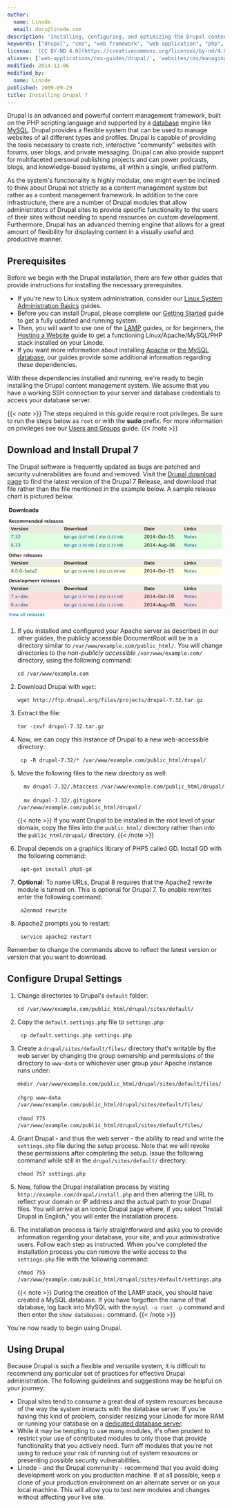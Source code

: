 ```yaml
---
author:
  name: Linode
  email: docs@linode.com
description: 'Installing, configuring, and optimizing the Drupal content management framework on your Linode.'
keywords: ["drupal", "cms", "web framework", "web application", "php", "content management system", "content management framwork"]
license: '[CC BY-ND 4.0](https://creativecommons.org/licenses/by-nd/4.0)'
aliases: ['web-applications/cms-guides/drupal/', 'websites/cms/managing-web-content-with-drupal-7/']
modified: 2014-11-06
modified_by:
  name: Linode
published: 2009-09-29
title: Installing Drupal 7
---
```


Drupal is an advanced and powerful content management framework, built on the PHP scripting language and supported by a [database](/docs/databases/) engine like [MySQL](/docs/databases/mysql/). Drupal provides a flexible system that can be used to manage websites of all different types and profiles. Drupal is capable of providing the tools necessary to create rich, interactive "community" websites with forums, user blogs, and private messaging. Drupal can also provide support for multifaceted personal publishing projects and can power podcasts, blogs, and knowledge-based systems, all within a single, unified platform.

As the system's functionality is highly modular, one might even be inclined to think about Drupal not strictly as a content management system but rather as a content management framework. In addition to the core infrastructure, there are a number of Drupal modules that allow administrators of Drupal sites to provide specific functionality to the users of their sites without needing to spend resources on custom development. Furthermore, Drupal has an advanced theming engine that allows for a great amount of flexibility for displaying content in a visually useful and productive manner.

## Prerequisites

Before we begin with the Drupal installation, there are few other guides that provide instructions for installing the necessary prerequisites.

- If you're new to Linux system administration, consider our [Linux System Administration Basics](/docs/tools-reference/linux-system-administration-basics/) guides.
- Before you can install Drupal, please complete our [Getting Started](/docs/getting-started/) guide to get a fully updated and running system.
- Then, you will want to use one of the [LAMP](/docs/web-servers/lamp/) guides, or for beginners, the [Hosting a Website](/docs/websites/hosting-a-website/) guide to get a functioning Linux/Apache/MySQL/PHP stack installed on your Linode.
- If you want more information about installing [Apache](/docs/web-servers/apache/) or [the MySQL database](/docs/databases/mysql/), our guides provide some additional information regarding these dependencies.

With these dependencies installed and running, we're ready to begin installing the Drupal content management system. We assume that you have a working SSH connection to your server and database credentials to access your database server.

{{< note >}}
The steps required in this guide require root privileges. Be sure to run the steps below as ``root`` or with the **sudo** prefix. For more information on privileges see our [Users and Groups](/docs/tools-reference/linux-users-and-groups/) guide.
{{< /note >}}

## Download and Install Drupal 7

The Drupal software is frequently updated as bugs are patched and security vulnerabilities are found and removed. Visit the [Drupal download page](http://drupal.org/project/drupal) to find the latest version of the Drupal 7 Release, and download that file rather than the file mentioned in the example below. A sample release chart is pictured below.

[![Drupal Download Chart.](drupal-download-7.png)](drupal-download-7.png)

1.  If you installed and configured your Apache server as described in our other guides, the publicly accessible DocumentRoot will be in a directory similar to `/var/www/example.com/public_html/`. You will change directories to the *non-publicly accessible* `/var/www/example.com/` directory, using the following command:

        cd /var/www/example.com

2.  Download Drupal with `wget`:

        wget http://ftp.drupal.org/files/projects/drupal-7.32.tar.gz

3.  Extract the file:

        tar -zxvf drupal-7.32.tar.gz

4.  Now, we can copy this instance of Drupal to a new web-accessible directory:

         cp -R drupal-7.32/* /var/www/example.com/public_html/drupal/

5. Move the following files to the new directory as well:


         mv drupal-7.32/.htaccess /var/www/example.com/public_html/drupal/

         mv drupal-7.32/.gitignore /var/www/example.com/public_html/drupal/


     {{< note >}}
If you want Drupal to be installed in the root level of your domain, copy the files into the `public_html/` directory rather than into the `public_html/drupal/` directory.
{{< /note >}}

6. Drupal depends on a graphics library of PHP5 called GD. Install GD with the following command:

        apt-get install php5-gd

7. **Optional:** To name URLs, Drupal 8 requires that the Apache2 rewrite module is turned on. This is optional for Drupal 7. To enable rewrites enter the following command:

        a2enmod rewrite

8. Apache2 prompts you to restart:

        service apache2 restart

Remember to change the commands above to reflect the latest version or version that you want to download.

## Configure Drupal Settings

1.  Change directories to Drupal's `default` folder:

        cd /var/www/example.com/public_html/drupal/sites/default/

2. Copy the `default.settings.php` file to `settings.php`:

        cp default.settings.php settings.php

3.  Create a `drupal/sites/default/files/` directory that's writable by the web server by changing the group ownership and permissions of the directory to `www-data` or whichever user group your Apache instance runs under:

        mkdir /var/www/example.com/public_html/drupal/sites/default/files/

        chgrp www-data /var/www/example.com/public_html/drupal/sites/default/files/

        chmod 775 /var/www/example.com/public_html/drupal/sites/default/files/

4.  Grant Drupal - and thus the web server - the ability to read and write the `settings.php` file during the setup process. Note that we will revoke these permissions after completing the setup. Issue the following command while still in the `drupal/sites/default/` directory:

        chmod 757 settings.php

5.  Now, follow the Drupal installation process by visiting `http://example.com/drupal/install.php` and then altering the URL to reflect your domain or IP address and the actual path to your Drupal files. You will arrive at an iconic Drupal page where, if you select "Install Drupal in English," you will enter the installation process.


6.  The installation process is fairly straightforward and asks you to provide information regarding your database, your site, and your administrative users. Follow each step as instructed. When you've completed the installation process you can remove the write access to the `settings.php` file with the following command:

        chmod 755 /var/www/example.com/public_html/drupal/sites/default/settings.php

    {{< note >}}
During the creation of the LAMP stack, you should have created a MySQL database. If you have forgotten the name of that database, log back into MySQL with the `mysql -u root -p` command and then enter the `show databases;` command.
{{< /note >}}

You're now ready to begin using Drupal.

## Using Drupal


Because Drupal is such a flexible and versatile system, it is difficult to recommend any particular set of practices for effective Drupal administration. The following guidelines and suggestions may be helpful on your journey:

-   Drupal sites tend to consume a great deal of system resources because of the way the system interacts with the database server. If you're having this kind of problem, consider resizing your Linode for more RAM or running your database on a [dedicated database server](/docs/databases/mysql/how-to-install-mysql-on-debian-7/).
-   While it may be tempting to use many modules, it's often prudent to restrict your use of contributed modules to only those that provide functionality that you actively need. Turn off modules that you're not using to reduce your risk of running out of system resources or presenting possible security vulnerabilities.
-   Linode - and the Drupal community - recommend that you avoid doing development work on you production machine. If at all possible, keep a clone of your production environment on an alternate server or on your local machine. This will allow you to test new modules and changes without affecting your live site.




